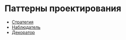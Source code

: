 # Паттерны проектирования 
- [Стратегия](./Strategy/Strategy.md)
- [Наблюдатель](./Observer/Observer.md)
- [Декоратор](./Decorator/Decorator.md)

